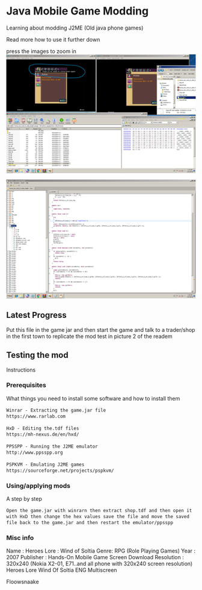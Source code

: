 # Java Mobile Game Modding

Learning about modding J2ME (Old java phone games)

Read more how to use it further down

press the images to zoom in
![alt text](https://github.com/floowsnaake/Java-Mobile-Game-modding/blob/master/mod1.png)

![alt text](https://github.com/floowsnaake/Java-Mobile-Game-modding/blob/master/mod2.png)

## Latest Progress

Put this file in the game jar and then start the game and talk to a trader/shop in the first town to replicate the mod test in picture 2 of the readem

## Testing the mod

Instructions

### Prerequisites

What things you need to install some software and how to install them

```
Winrar - Extracting the game.jar file
https://www.rarlab.com

HxD - Editing the.tdf files
https://mh-nexus.de/en/hxd/

PPSSPP - Running the J2ME emulator
http://www.ppsspp.org

PSPKVM - Emulating J2ME games
https://sourceforge.net/projects/pspkvm/
```

### Using/applying mods

A step by step


```
Open the game.jar with winrarn then extract shop.tdf and then open it with HxD then change the hex values save the file and move the saved file back to the game.jar and then restart the emulator/ppsspp
```

### Misc info

Name : Heroes Lore : Wind of Soltia
Genre: RPG (Role Playing Games)
Year : 2007
Publisher : Hands-On Mobile
Game Screen Download Resolution : 320x240 (Nokia X2-01, E71..and all phone with 320x240 screen resolution)
Heroes Lore Wind Of Soltia ENG Multiscreen

Floowsnaake
